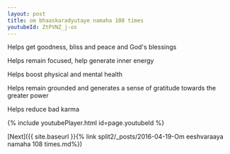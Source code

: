 ```yaml
---
layout: post
title: om bhaaskaradyutaye namaha 108 times
youtubeId: ZtPVNZ_j-os
---
```

 
 
Helps get goodness, bliss and peace and God's blessings
 
Helps remain focused, help generate inner energy 
 
Helps boost physical and mental health 
 
Helps remain grounded and generates a sense of gratitude towards the greater power 
 
Helps reduce bad karma
 
 
 
 


{% include youtubePlayer.html id=page.youtubeId %}
 
[Next]({{ site.baseurl }}{% link  split2/_posts/2016-04-19-Om eeshvaraaya namaha 108 times.md%})
 
